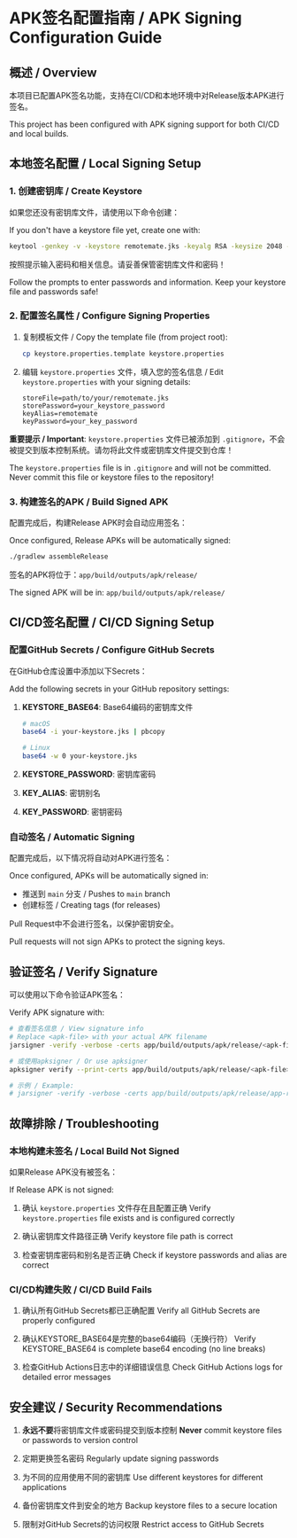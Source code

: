 # APK签名配置指南 / APK Signing Configuration Guide

## 概述 / Overview

本项目已配置APK签名功能，支持在CI/CD和本地环境中对Release版本APK进行签名。

This project has been configured with APK signing support for both CI/CD and local builds.

## 本地签名配置 / Local Signing Setup

### 1. 创建密钥库 / Create Keystore

如果您还没有密钥库文件，请使用以下命令创建：

If you don't have a keystore file yet, create one with:

```bash
keytool -genkey -v -keystore remotemate.jks -keyalg RSA -keysize 2048 -validity 10000 -alias remotemate
```

按照提示输入密码和相关信息。请妥善保管密钥库文件和密码！

Follow the prompts to enter passwords and information. Keep your keystore file and passwords safe!

### 2. 配置签名属性 / Configure Signing Properties

1. 复制模板文件 / Copy the template file (from project root):
   ```bash
   cp keystore.properties.template keystore.properties
   ```

2. 编辑 `keystore.properties` 文件，填入您的签名信息 / Edit `keystore.properties` with your signing details:
   ```properties
   storeFile=path/to/your/remotemate.jks
   storePassword=your_keystore_password
   keyAlias=remotemate
   keyPassword=your_key_password
   ```

**重要提示 / Important**: `keystore.properties` 文件已被添加到 `.gitignore`，不会被提交到版本控制系统。请勿将此文件或密钥库文件提交到仓库！

The `keystore.properties` file is in `.gitignore` and will not be committed. Never commit this file or keystore files to the repository!

### 3. 构建签名的APK / Build Signed APK

配置完成后，构建Release APK时会自动应用签名：

Once configured, Release APKs will be automatically signed:

```bash
./gradlew assembleRelease
```

签名的APK将位于：`app/build/outputs/apk/release/`

The signed APK will be in: `app/build/outputs/apk/release/`

## CI/CD签名配置 / CI/CD Signing Setup

### 配置GitHub Secrets / Configure GitHub Secrets

在GitHub仓库设置中添加以下Secrets：

Add the following secrets in your GitHub repository settings:

1. **KEYSTORE_BASE64**: Base64编码的密钥库文件
   ```bash
   # macOS
   base64 -i your-keystore.jks | pbcopy
   
   # Linux
   base64 -w 0 your-keystore.jks
   ```

2. **KEYSTORE_PASSWORD**: 密钥库密码

3. **KEY_ALIAS**: 密钥别名

4. **KEY_PASSWORD**: 密钥密码

### 自动签名 / Automatic Signing

配置完成后，以下情况将自动对APK进行签名：

Once configured, APKs will be automatically signed in:

- 推送到 `main` 分支 / Pushes to `main` branch
- 创建标签 / Creating tags (for releases)

Pull Request中不会进行签名，以保护密钥安全。

Pull requests will not sign APKs to protect the signing keys.

## 验证签名 / Verify Signature

可以使用以下命令验证APK签名：

Verify APK signature with:

```bash
# 查看签名信息 / View signature info
# Replace <apk-file> with your actual APK filename
jarsigner -verify -verbose -certs app/build/outputs/apk/release/<apk-file>.apk

# 或使用apksigner / Or use apksigner
apksigner verify --print-certs app/build/outputs/apk/release/<apk-file>.apk

# 示例 / Example:
# jarsigner -verify -verbose -certs app/build/outputs/apk/release/app-release.apk
```

## 故障排除 / Troubleshooting

### 本地构建未签名 / Local Build Not Signed

如果Release APK没有被签名：

If Release APK is not signed:

1. 确认 `keystore.properties` 文件存在且配置正确
   Verify `keystore.properties` file exists and is configured correctly

2. 确认密钥库文件路径正确
   Verify keystore file path is correct

3. 检查密钥库密码和别名是否正确
   Check if keystore passwords and alias are correct

### CI/CD构建失败 / CI/CD Build Fails

1. 确认所有GitHub Secrets都已正确配置
   Verify all GitHub Secrets are properly configured

2. 确认KEYSTORE_BASE64是完整的base64编码（无换行符）
   Verify KEYSTORE_BASE64 is complete base64 encoding (no line breaks)

3. 检查GitHub Actions日志中的详细错误信息
   Check GitHub Actions logs for detailed error messages

## 安全建议 / Security Recommendations

1. **永远不要**将密钥库文件或密码提交到版本控制
   **Never** commit keystore files or passwords to version control

2. 定期更换签名密码
   Regularly update signing passwords

3. 为不同的应用使用不同的密钥库
   Use different keystores for different applications

4. 备份密钥库文件到安全的地方
   Backup keystore files to a secure location

5. 限制对GitHub Secrets的访问权限
   Restrict access to GitHub Secrets
